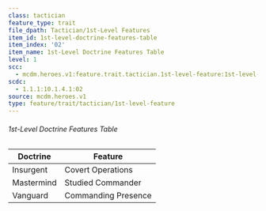 ```yaml
---
class: tactician
feature_type: trait
file_dpath: Tactician/1st-Level Features
item_id: 1st-level-doctrine-features-table
item_index: '02'
item_name: 1st-Level Doctrine Features Table
level: 1
scc:
  - mcdm.heroes.v1:feature.trait.tactician.1st-level-feature:1st-level-doctrine-features-table
scdc:
  - 1.1.1:10.1.4.1:02
source: mcdm.heroes.v1
type: feature/trait/tactician/1st-level-feature
---
```


###### 1st-Level Doctrine Features Table

| Doctrine   | Feature             |
| ---------- | ------------------- |
| Insurgent  | Covert Operations   |
| Mastermind | Studied Commander   |
| Vanguard   | Commanding Presence |
